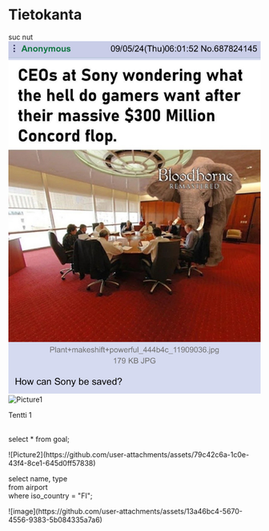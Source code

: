 # Tietokanta
suc nut
![alt](https://github.com/AverageKasper/Tietokanta/blob/main/Pirat_Nation-1831723969499787363-01.jpg)
![Picture1](https://github.com/user-attachments/assets/6b3345d9-53be-43c1-b0b0-a4c30bebb0c6)


<summary> Tentti 1</summary>
<br>
<p>select * from goal;</p>
<p>![Picture2](https://github.com/user-attachments/assets/79c42c6a-1c0e-43f4-8ce1-645d0ff57838)</p>
<p>select name, type<br>
from airport<br>
where iso_country = "FI";</p>
<p>![image](https://github.com/user-attachments/assets/13a46bc4-5670-4556-9383-5b084335a7a6)
</p>
<p><![Screenshot 2024-09-16 115340](https://github.com/user-attachments/assets/9175f0be-4fc4-4d2a-904e-28e4c46ab607)
/p>
<p></p>
<p></p>
<p></p>
<p></p>
<p></p>
<p></p>
<p></p>
<p></p>
<p></p>
<p></p>
</details>
